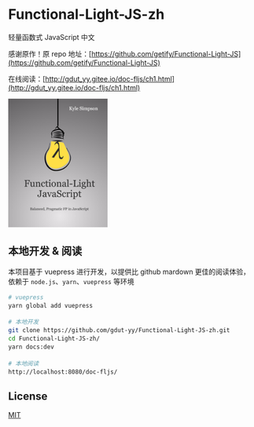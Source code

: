 # Functional-Light-JS-zh
轻量函数式 JavaScript 中文

感谢原作！原 repo 地址：[https://github.com/getify/Functional-Light-JS](https://github.com/getify/Functional-Light-JS)

在线阅读：[http://gdut_yy.gitee.io/doc-fljs/ch1.html](http://gdut_yy.gitee.io/doc-fljs/ch1.html)

<img src="./docs/images/marketing/front-cover-small.png" width=40%>

## 本地开发 & 阅读

本项目基于 vuepress 进行开发，以提供比 github mardown 更佳的阅读体验，依赖于 `node.js`、`yarn`、`vuepress` 等环境

```sh
# vuepress
yarn global add vuepress

# 本地开发
git clone https://github.com/gdut-yy/Functional-Light-JS-zh.git
cd Functional-Light-JS-zh/
yarn docs:dev

# 本地阅读
http://localhost:8080/doc-fljs/
```

## License

[MIT](https://github.com/gdut-yy/Functional-Light-JS-zh/blob/master/LICENSE)
